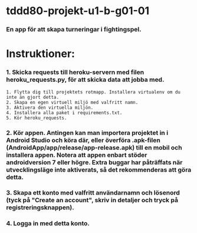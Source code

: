 # tddd80-projekt-u1-b-g01-01

### En app för att skapa turneringar i fightingspel.

# Instruktioner:
### 1. Skicka requests till heroku-servern med filen heroku_requests.py, för att skicka data att jobba med. 
    1. Flytta dig till projektets rotmapp. Installera virtualenv om du inte än gjort detta.
    2. Skapa en egen virtuell miljö med valfritt namn. 
    3. Aktivera den virtuella miljön.
    4. Installera alla paket i requirements.txt. 
    5. Kör heroku_requests.
### 2. Kör appen. Antingen kan man importera projektet in i Android Studio och köra där, eller överföra .apk-filen (AndroidApp/app/release/app-release.apk) till en mobil och installera appen. Notera att appen enbart stöder androidversion 7 eller högre. Extra buggar har påträffats när utvecklingsläge inte aktiverats, så det rekommenderas att göra detta. 
### 3. Skapa ett konto med valfritt användarnamn och lösenord (tyck på "Create an account", skriv in detaljer och tryck på registreringsknappen).
### 4. Logga in med detta konto.
